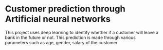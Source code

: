 # Customer prediction through Artificial neural networks
 This project uses deep learning to identify whether if a customer will leave a bank in the future or not. This prediction is made through various parameters such as age, gender, salary of the customer
